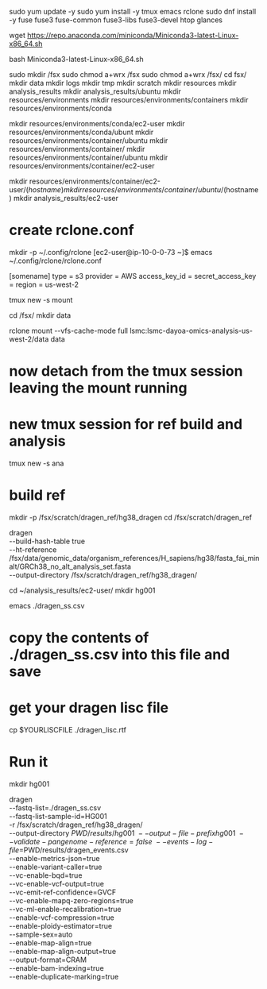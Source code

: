 sudo yum update -y
sudo yum install -y tmux emacs rclone
sudo dnf install -y fuse fuse3 fuse-common fuse3-libs fuse3-devel htop glances


wget https://repo.anaconda.com/miniconda/Miniconda3-latest-Linux-x86_64.sh

bash Miniconda3-latest-Linux-x86_64.sh

sudo mkdir /fsx
sudo chmod a+wrx /fsx
sudo chmod a+wrx /fsx/
cd fsx/
mkdir data
mkdir logs
mkdir tmp
mkdir scratch
mkdir resources
mkdir analysis_results
mkdir analysis_results/ubuntu
mkdir resources/environments
mkdir resources/environments/containers
mkdir resources/environments/conda


mkdir resources/environments/conda/ec2-user
mkdir resources/environments/conda/ubunt
mkdir resources/environments/container/ubuntu
mkdir resources/environments/container/
mkdir resources/environments/container/ubuntu
mkdir resources/environments/container/ec2-user

mkdir resources/environments/container/ec2-user/$(hostname)
mkdir resources/environments/container/ubuntu/$(hostname)
mkdir analysis_results/ec2-user

# create rclone.conf

 mkdir -p ~/.config/rclone
[ec2-user@ip-10-0-0-73 ~]$ emacs ~/.config/rclone/rclone.conf

[somename]
type = s3
provider = AWS
access_key_id = <AK>
secret_access_key = <SAK>
region = us-west-2

tmux new -s mount

cd /fsx/
mkdir data

rclone mount --vfs-cache-mode full lsmc:lsmc-dayoa-omics-analysis-us-west-2/data data

# now detach from the tmux session leaving the mount running

# new tmux session for ref build and analysis

tmux new -s ana

# build ref
mkdir -p /fsx/scratch/dragen_ref/hg38_dragen
cd /fsx/scratch/dragen_ref

dragen \
  --build-hash-table true \
  --ht-reference /fsx/data/genomic_data/organism_references/H_sapiens/hg38/fasta_fai_minalt/GRCh38_no_alt_analysis_set.fasta \
  --output-directory /fsx/scratch/dragen_ref/hg38_dragen/


cd ~/analysis_results/ec2-user/
mkdir hg001

emacs ./dragen_ss.csv
# copy the contents of ./dragen_ss.csv into this file and save

# get your dragen lisc file

cp $YOURLISCFILE ./dragen_lisc.rtf


# Run it

mkdir hg001

dragen \
    --fastq-list=./dragen_ss.csv \
    --fastq-list-sample-id=HG001 \
    -r  /fsx/scratch/dragen_ref/hg38_dragen/ \
    --output-directory $PWD/results/hg001 \
    --output-file-prefix hg001 \
    --validate-pangenome-reference=false \
    --events-log-file=$PWD/results/dragen_events.csv \
    --enable-metrics-json=true \
    --enable-variant-caller=true \
    --vc-enable-bqd=true \
    --vc-enable-vcf-output=true \
    --vc-emit-ref-confidence=GVCF \
    --vc-enable-mapq-zero-regions=true \
    --vc-ml-enable-recalibration=true \
    --enable-vcf-compression=true \
    --enable-ploidy-estimator=true \
    --sample-sex=auto \
    --enable-map-align=true \
    --enable-map-align-output=true \
    --output-format=CRAM \
    --enable-bam-indexing=true \
    --enable-duplicate-marking=true


